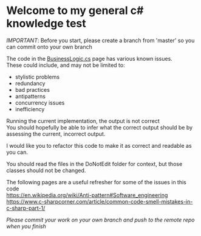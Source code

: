 # Welcome to my general c# knowledge test

*IMPORTANT*: Before you start, please create a branch from 'master' so you can commit onto your own branch

The code in the [BusinessLogic.cs](https://github.com/anthonymorin/InterviewTest/blob/master/InterviewTest/BusinessLogic.cs) page has various known issues.   
These could include, and may not be limited to:  
* stylistic problems
* redundancy
* bad practices
* antipatterns
* concurrency issues
* inefficiency
    
Running the current implementation, the output is not correct  
You should hopefully be able to infer what the correct output should be by assessing the current, incorrect output.

I would like you to refactor this code to make it as correct and readable as you can.

You should read the files in the DoNotEdit folder for context, but those classes should not be changed.

The following pages are a useful refresher for some of the issues in this code  
https://en.wikipedia.org/wiki/Anti-pattern#Software_engineering  
https://www.c-sharpcorner.com/article/common-code-smell-mistakes-in-c-sharp-part-1/  
 
 *Please commit your work on your own branch and push to the remote repo when you finish*
